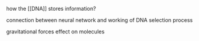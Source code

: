 

how the [[DNA]] stores information?

connection between neural network and working of DNA selection process


gravitational forces effect on molecules

